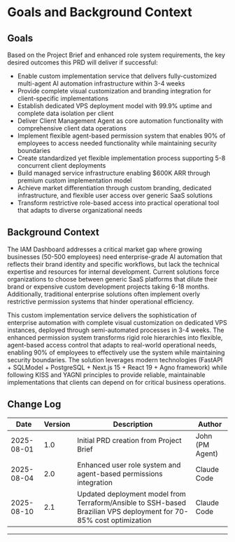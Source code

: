 # Goals and Background Context

## Goals

Based on the Project Brief and enhanced role system requirements, the key desired outcomes this PRD will deliver if successful:

- Enable custom implementation service that delivers fully-customized multi-agent AI automation infrastructure within 3-4 weeks
- Provide complete visual customization and branding integration for client-specific implementations 
- Establish dedicated VPS deployment model with 99.9% uptime and complete data isolation per client
- Deliver Client Management Agent as core automation functionality with comprehensive client data operations
- Implement flexible agent-based permission system that enables 90% of employees to access needed functionality while maintaining security boundaries
- Create standardized yet flexible implementation process supporting 5-8 concurrent client deployments
- Build managed service infrastructure enabling $600K ARR through premium custom implementation model
- Achieve market differentiation through custom branding, dedicated infrastructure, and flexible user access over generic SaaS solutions
- Transform restrictive role-based access into practical operational tool that adapts to diverse organizational needs

## Background Context

The IAM Dashboard addresses a critical market gap where growing businesses (50-500 employees) need enterprise-grade AI automation that reflects their brand identity and specific workflows, but lack the technical expertise and resources for internal development. Current solutions force organizations to choose between generic SaaS platforms that dilute their brand or expensive custom development projects taking 6-18 months. Additionally, traditional enterprise solutions often implement overly restrictive permission systems that hinder operational efficiency.

This custom implementation service delivers the sophistication of enterprise automation with complete visual customization on dedicated VPS instances, deployed through semi-automated processes in 3-4 weeks. The enhanced permission system transforms rigid role hierarchies into flexible, agent-based access control that adapts to real-world operational needs, enabling 90% of employees to effectively use the system while maintaining security boundaries. The solution leverages modern technologies (FastAPI + SQLModel + PostgreSQL + Next.js 15 + React 19 + Agno framework) while following KISS and YAGNI principles to provide reliable, maintainable implementations that clients can depend on for critical business operations.

## Change Log

| Date | Version | Description | Author |
|------|---------|-------------|---------|
| 2025-08-01 | 1.0 | Initial PRD creation from Project Brief | John (PM Agent) |
| 2025-08-04 | 2.0 | Enhanced user role system and agent-based permissions integration | Claude Code |
| 2025-08-10 | 2.1 | Updated deployment model from Terraform/Ansible to SSH-based Brazilian VPS deployment for 70-85% cost optimization | Claude Code |

---
